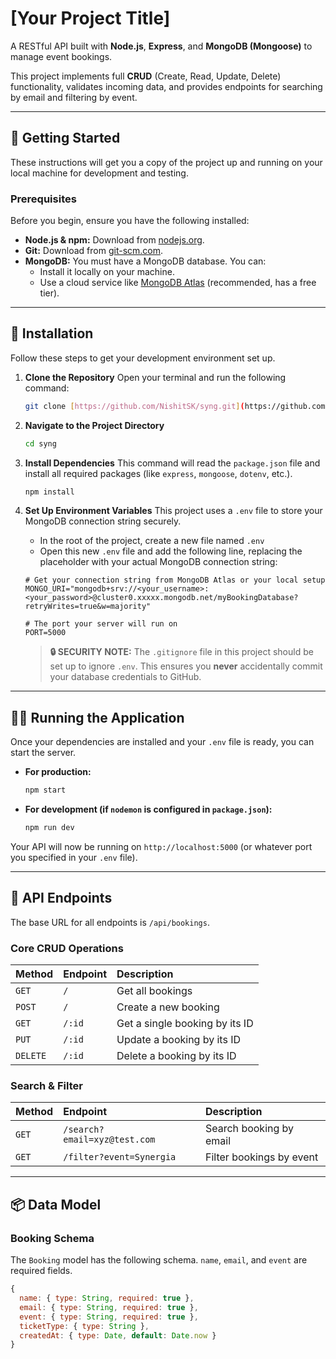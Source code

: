 # [Your Project Title]

A RESTful API built with **Node.js**, **Express**, and **MongoDB (Mongoose)** to manage event bookings.

This project implements full **CRUD** (Create, Read, Update, Delete) functionality, validates incoming data, and provides endpoints for searching by email and filtering by event.

---

## 🚀 Getting Started

These instructions will get you a copy of the project up and running on your local machine for development and testing.

### Prerequisites

Before you begin, ensure you have the following installed:

* **Node.js & npm:** Download from [nodejs.org](https://nodejs.org/).
* **Git:** Download from [git-scm.com](https://git-scm.com/).
* **MongoDB:** You must have a MongoDB database. You can:
    * Install it locally on your machine.
    * Use a cloud service like [MongoDB Atlas](https://www.mongodb.com/cloud/atlas) (recommended, has a free tier).

---

## 🔧 Installation

Follow these steps to get your development environment set up.

1.  **Clone the Repository**
    Open your terminal and run the following command:

    ```bash
    git clone [https://github.com/NishitSK/syng.git](https://github.com/NishitSK/syng.git)
    ```

2.  **Navigate to the Project Directory**

    ```bash
    cd syng
    ```

3.  **Install Dependencies**
    This command will read the `package.json` file and install all required packages (like `express`, `mongoose`, `dotenv`, etc.).

    ```bash
    npm install
    ```

4.  **Set Up Environment Variables**
    This project uses a `.env` file to store your MongoDB connection string securely.

    * In the root of the project, create a new file named `.env`
    * Open this new `.env` file and add the following line, replacing the placeholder with your actual MongoDB connection string:

    ```env
    # Get your connection string from MongoDB Atlas or your local setup
    MONGO_URI="mongodb+srv://<your_username>:<your_password>@cluster0.xxxxx.mongodb.net/myBookingDatabase?retryWrites=true&w=majority"
    
    # The port your server will run on
    PORT=5000
    ```

    > **🔒 SECURITY NOTE:** The `.gitignore` file in this project should be set up to ignore `.env`. This ensures you **never** accidentally commit your database credentials to GitHub.

---

## 🏃‍♀️ Running the Application

Once your dependencies are installed and your `.env` file is ready, you can start the server.

* **For production:**
    ```bash
    npm start
    ```
* **For development (if `nodemon` is configured in `package.json`):**
    ```bash
    npm run dev
    ```

Your API will now be running on `http://localhost:5000` (or whatever port you specified in your `.env` file).

---

## 📖 API Endpoints

The base URL for all endpoints is `/api/bookings`.

### Core CRUD Operations

| Method | Endpoint | Description |
| :--- | :--- | :--- |
| `GET` | `/` | Get all bookings |
| `POST` | `/` | Create a new booking |
| `GET` | `/:id` | Get a single booking by its ID |
| `PUT` | `/:id` | Update a booking by its ID |
| `DELETE` | `/:id` | Delete a booking by its ID |

### Search & Filter

| Method | Endpoint | Description |
| :--- | :--- | :--- |
| `GET` | `/search?email=xyz@test.com` | Search booking by email |
| `GET` | `/filter?event=Synergia` | Filter bookings by event |

---

## 📦 Data Model

### Booking Schema

The `Booking` model has the following schema. `name`, `email`, and `event` are required fields.

```javascript
{
  name: { type: String, required: true },
  email: { type: String, required: true },
  event: { type: String, required: true },
  ticketType: { type: String },
  createdAt: { type: Date, default: Date.now }
}
